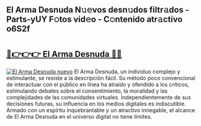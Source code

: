 ## El Arma Desnuda N𝚞𝚎vos desn𝚞dos filtr𝚊dos - Parts-yUY F𝚘tos vid𝚎o - C𝚘ntenido atr𝚊ctivo o6S2f

# <h2><a href="http://mbcep5.tromn.icu/?c=El+Arma+Desnuda">🔗👉👉👉 El Arma Desnuda 🔗🔗</a></h2>

[![El Arma Desnuda nuevo](https://i.imgur.com/pEAQMta.gif)](http://mbcep5.tromn.icu/?c=El+Arma+Desnuda)
El Arma Desnuda, un individuo complejo y estimulante, se resiste a la descripción fácil. Su método poco convencional de interactuar con el público en línea ha atraído y ofendido a los críticos, estimulando debates sobre el consentimiento, la moralidad y las complejidades de las comunidades virtuales. Independientemente de sus decisiones futuras, su influencia en los medios digitales es indiscutible. Armado con un espíritu inquebrantable y un atractivo innegable, el alcance de El Arma Desnuda en el universo digital no tiene límites.
